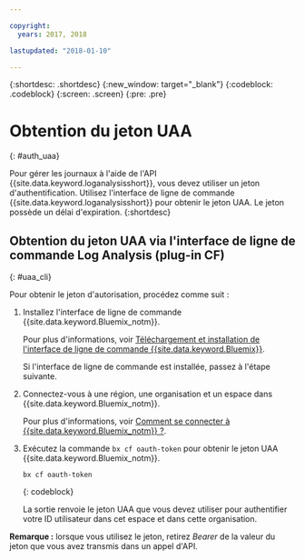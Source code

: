 ```yaml
---

copyright:
  years: 2017, 2018

lastupdated: "2018-01-10"

---
```



{:shortdesc: .shortdesc}
{:new_window: target="_blank"}
{:codeblock: .codeblock}
{:screen: .screen}
{:pre: .pre}


# Obtention du jeton UAA
{: #auth_uaa}

Pour gérer les journaux à l'aide de l'API {{site.data.keyword.loganalysisshort}}, vous devez utiliser un jeton d'authentification. Utilisez l'interface de ligne de commande {{site.data.keyword.loganalysisshort}} pour obtenir le jeton UAA. Le jeton possède un délai d'expiration. 
{:shortdesc}

		
## Obtention du jeton UAA via l'interface de ligne de commande Log Analysis (plug-in CF)
{: #uaa_cli}


Pour obtenir le jeton d'autorisation, procédez comme suit :

1. Installez l'interface de ligne de commande {{site.data.keyword.Bluemix_notm}}.

   Pour plus d'informations, voir [Téléchargement et installation de l'interface de ligne de commande {{site.data.keyword.Bluemix}}](/docs/cli/reference/bluemix_cli/download_cli.html#download_install).
   
   Si l'interface de ligne de commande est installée, passez à l'étape suivante.
    
2. Connectez-vous à une région, une organisation et un espace dans {{site.data.keyword.Bluemix_notm}}. 

    Pour plus d'informations, voir [Comment se connecter à {{site.data.keyword.Bluemix_notm}} ?](/docs/services/CloudLogAnalysis/qa/cli_qa.html#login).
	
3. Exécutez la commande `bx cf oauth-token` pour obtenir le jeton UAA {{site.data.keyword.Bluemix_notm}}.

    ```
	bx cf oauth-token
	```
	{: codeblock}
	
	La sortie renvoie le jeton UAA que vous devez utiliser pour authentifier votre ID utilisateur dans cet espace et dans cette organisation.
	

**Remarque :** lorsque vous utilisez le jeton, retirez *Bearer* de la valeur du jeton que vous avez transmis dans un appel d'API.
